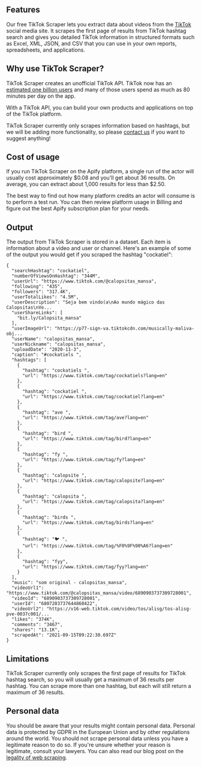 ## Features
Our free TikTok Scraper lets you extract data about videos from the [TikTok](https://www.tiktok.com/) social media site. It scrapes the first page of results from TikTok hashtag search and gives you detailed TikTok information in structured formats such as Excel, XML, JSON, and CSV that you can use in your own reports, spreadsheets, and applications.

## Why use TikTok Scraper?
TikTok Scraper creates an unofficial TikTok API. TikTok now has an [estimated one billion users](https://wallaroomedia.com/blog/social-media/tiktok-statistics/) and many of those users spend as much as 80 minutes per day on the app.

With a TikTok API, you can build your own products and applications on top of the TikTok platform.

TikTok Scraper currently only scrapes information based on hashtags, but we will be adding more functionality, so please [contact us](mailto:support@apify.com) if you want to suggest anything!

## Cost of usage
If you run TikTok Scraper on the Apify platform, a single run of the actor will usually cost approximately $0.08 and you'll get about 36 results. On average, you can extract about 1,000 results for less than $2.50.

The best way to find out how many platform credits an actor will consume is to perform a test run. You can then review platform usage in Billing and figure out the best Apify subscription plan for your needs.

## Output
The output from TikTok Scraper is stored in a dataset. Each item is information about a video and user or channel. Here's an example of some of the output you would get if you scraped the hashtag "cockatiel":

```
{
  "searchHashtag": "cockatiel",
  "numberOfViewsOnHashtag": "344M",
  "userUrl": "https://www.tiktok.com/@calopsitas_mansa",
  "following": "435",
  "followers": "317.4K",
  "userTotalLikes": "4.5M",
  "userDescription": "Seja bem vindo(a\nAo mundo mágico das Calopsitas\nVe...
  "userShareLinks": [
    "bit.ly/Calopsita_mansa"
  ],
  "userImageUrl": "https://p77-sign-va.tiktokcdn.com/musically-maliva-obj...
  "userName": "calopsitas_mansa",
  "userNickname": "calopsitas_mansa",
  "uploadDate": "2020-11-3",
  "caption": "#cockatiels ",
  "hashtags": [
    {
      "hashtag": "cockatiels ",
      "url": "https://www.tiktok.com/tag/cockatiels?lang=en"
    },
    {
      "hashtag": "cockatiel ",
      "url": "https://www.tiktok.com/tag/cockatiel?lang=en"
    },
    {
      "hashtag": "ave ",
      "url": "https://www.tiktok.com/tag/ave?lang=en"
    },
    {
      "hashtag": "bird ",
      "url": "https://www.tiktok.com/tag/bird?lang=en"
    },
    {
      "hashtag": "fy ",
      "url": "https://www.tiktok.com/tag/fy?lang=en"
    },
    {
      "hashtag": "calopsite ",
      "url": "https://www.tiktok.com/tag/calopsite?lang=en"
    },
    {
      "hashtag": "calopsita ",
      "url": "https://www.tiktok.com/tag/calopsita?lang=en"
    },
    {
      "hashtag": "birds ",
      "url": "https://www.tiktok.com/tag/birds?lang=en"
    },
    {
      "hashtag": "🐦 ",
      "url": "https://www.tiktok.com/tag/%F0%9F%90%A6?lang=en"
    },
    {
      "hashtag": "fyy",
      "url": "https://www.tiktok.com/tag/fyy?lang=en"
    }
  ],
  "music": "som original - calopsitas_mansa",
  "videoUrl1": "https://www.tiktok.com/@calopsitas_mansa/video/6890903737309728001",
  "videoId": "6890903737309728001",
  "userId": "6807203737644860422",
  "videoUrl2": "https://v16-web.tiktok.com/video/tos/alisg/tos-alisg-pve-0037c001/...
  "likes": "374K",
  "comments": "3467",
  "shares": "13.1K",
  "scrapedAt": "2021-09-15T09:22:30.697Z"
}
```

## Limitations
TikTok Scraper currently only scrapes the first page of results for TikTok hashtag search, so you will usually get a maximum of 36 results per hashtag. You can scrape more than one hashtag, but each will still return a maximum of 36 results.

## Personal data
You should be aware that your results might contain personal data. Personal data is protected by GDPR in the European Union and by other regulations around the world. You should not scrape personal data unless you have a legitimate reason to do so. If you're unsure whether your reason is legitimate, consult your lawyers. You can also read our blog post on the [legality of web scraping](https://blog.apify.com/is-web-scraping-legal/).
